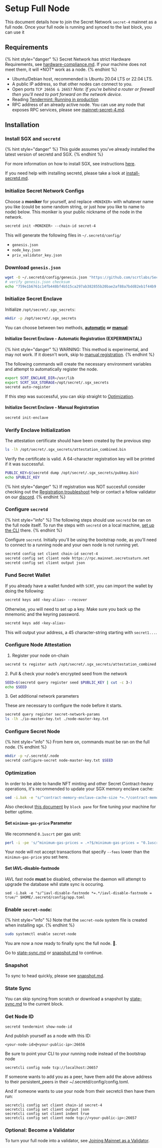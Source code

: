 # Setup Full Node

This document details how to join the Secret Network `secret-4` mainnet as a full node. Once your full node is running and synced to the last block, you can use it

## Requirements <a href="#requirements" id="requirements"></a>

{% hint style="danger" %}
Secret Network has strict Hardware Requirements, see [hardware-compliance.md](../hardware-setup/hardware-compliance.md "mention"). If your machine does not meet them, it will \*NOT\* work as a node.
{% endhint %}

* Ubuntu/Debian host, recommended is Ubuntu 20.04 LTS or 22.04 LTS.
* A public IP address, so that other nodes can connect to you.
* Open ports `TCP 26656 & 26657` _Note: If you're behind a router or firewall then you'll need to port forward on the network device._
* Reading [Tendermint: Running in production](https://docs.tendermint.com/v0.34/tendermint-core/running-in-production.html)
* RPC address of an already active node. You can use any node that exposes RPC services, please see [mainnet-secret-4.md](../../../../development/resources-api-contract-addresses/connecting-to-the-network/mainnet-secret-4.md "mention").

## Installation <a href="#installation" id="installation"></a>

### **Install SGX and `secretd`**

{% hint style="danger" %}
This guide assumes you've already installed the latest version of secretd and SGX.
{% endhint %}

For more information on how to install SGX, see instructions [here](https://docs.scrt.network/secret-network-documentation/infrastructure/running-a-node-validator/setting-up-a-node-validator/node-setup/install-sgx-1).&#x20;

If you need help with installing secretd, please take a look at [install-secretd.md](../testnet/install-secretd.md "mention").

### **Initialize Secret Network Configs**

Choose a **moniker** for yourself, and replace `<MONIKER>` with whatever name you like (could be some random string, or just how you like to name to node) below. This moniker is your public nickname of the node in the network.

```bash
secretd init <MONIKER> --chain-id secret-4
```

This will generate the following files in `~/.secretd/config/`

* `genesis.json`
* `node_key.json`
* `priv_validator_key.json`

### **Download `genesis.json`**

```bash
wget -O ~/.secretd/config/genesis.json "https://github.com/scrtlabs/SecretNetwork/releases/download/v1.2.0/genesis.json"
# verify genesis.json checksum
echo "759e1b6761c14fb448bf4b515ca297ab382855b20bae2af88a7bdd82eb1f44b9 $HOME/.secretd/config/genesis.json" | sha256sum --check
```

### **Initialize Secret Enclave**

Initialize `/opt/secret/.sgx_secrets`:

```bash
mkdir -p /opt/secret/.sgx_secrets
```

You can choose between two methods, [**automatic**](setup-full-node.md#initialize-secret-enclave---automatic-registration-experimental) **or** [**manual**](setup-full-node.md#initialize-secret-enclave---manual-registration):

#### **Initialize Secret Enclave - Automatic Registration (EXPERIMENTAL)**

{% hint style="danger" %}
WARNING: This method is experimental, and may not work. If it doesn't work, skip to [manual registration](setup-full-node.md#initialize-secret-enclave---manual-registration).
{% endhint %}

The following commands will create the necessary environment variables and attempt to automatically register the node.

```bash
export SCRT_ENCLAVE_DIR=/usr/lib
export SCRT_SGX_STORAGE=/opt/secret/.sgx_secrets
secretd auto-register
```

If this step was successful, you can skip straight to [Optimization](setup-full-node.md#optimization).

#### **Initialize Secret Enclave - Manual Registration**

```bash
secretd init-enclave
```

### Verify Enclave Initialization

The attestation certificate should have been created by the previous step

```bash
ls -lh /opt/secret/.sgx_secrets/attestation_combined.bin
```

Verify the certificate is valid. A 64-character registration key will be printed if it was successful.

```bash
PUBLIC_KEY=$(secretd dump /opt/secret/.sgx_secrets/pubkey.bin)
echo $PUBLIC_KEY
```

{% hint style="danger" %}
If registration was NOT succesfull consider checking out the [Registration troubleshoot](../hardware-setup/registration-troubleshooting.md) help or contact a fellow validator on our [discord](https://scrt.network/discord).
{% endhint %}

### **Configure `secretd`**

{% hint style="info" %}
The following steps should use `secretd` be ran on the full node itself. To run the steps with `secretd` on a local machine, [set up the CLI](https://docs.scrt.network/cli/install-cli.html) there.
{% endhint %}

Configure `secretd`. Initially you'll be using the bootstrap node, as you'll need to connect to a running node and your own node is not running yet.

```bash
secretd config set client chain-id secret-4
secretd config set client node https://rpc.mainnet.secretsaturn.net
secretd config set client output json
```

### **Fund Secret Wallet**

If you already have a wallet funded with `SCRT`, you can import the wallet by doing the following:

```bash
secretd keys add <key-alias> --recover
```

Otherwise, you will need to set up a key. Make sure you back up the mnemonic and the keyring password.

```bash
secretd keys add <key-alias>
```

This will output your address, a 45 character-string starting with `secret1...`.

### **Configure Node Attestation**

1. Register your node on-chain

```bash
secretd tx register auth /opt/secret/.sgx_secrets/attestation_combined.bin -y --gas 700000 --from <key-alias>
```

2\. Pull & check your node's encrypted seed from the network

```bash
SEED=$(secretd query register seed $PUBLIC_KEY | cut -c 3-)
echo $SEED
```

3\. Get additional network parameters

These are necessary to configure the node before it starts.

```bash
secretd query register secret-network-params
ls -lh ./io-master-key.txt ./node-master-key.txt
```

### **Configure Secret Node**

{% hint style="info" %}
From here on, commands must be ran on the full node.
{% endhint %}

```bash
mkdir -p ~/.secretd/.node
secretd configure-secret node-master-key.txt $SEED
```

### **Optimization**

In order to be able to handle NFT minting and other Secret Contract-heavy operations, it's recommended to update your SGX memory enclave cache:

```bash
sed -i.bak -e "s/^contract-memory-enclave-cache-size *=.*/contract-memory-enclave-cache-size = \"15\"/" ~/.secretd/config/app.toml
```

Also checkout [this document](https://gist.github.com/blockpane/40bc6b64caa48fdaff3b0760acb51eaa) by `block pane` for fine tuning your machine for better uptime.

#### **Set `minimum-gas-price` Parameter**

We recommend `0.1uscrt` per gas unit:

```bash
perl -i -pe 's/^minimum-gas-prices = .+?$/minimum-gas-prices = "0.1uscrt"/' ~/.secretd/config/app.toml
```

Your node will not accept transactions that specify `--fees` lower than the `minimun-gas-price` you set here.

#### Set IAVL-disable-fastnode

IAVL fast node **must** be disabled, otherwise the daemon will attempt to upgrade the database whil state sync is occuring.

```
sed -i.bak -e "s/^iavl-disable-fastnode *=.*/iavl-disable-fastnode = true/" $HOME/.secretd/config/app.toml
```

### **Enable `secret-node`:**

{% hint style="info" %}
Note that the `secret-node` system file is created when installing sgx.
{% endhint %}

```bash
sudo systemctl enable secret-node 
```

You are now a now ready to finally sync the full node. 🎉.

Go to [state-sync.md](state-sync.md "mention") or [snapshot.md](snapshot.md "mention") to continue.

### **Snapshot**

To sync to head quickly, please see [snapshot.md](snapshot.md "mention").

### **State Sync**

You can skip syncing from scratch or download a snapshot by [state-sync.md](state-sync.md "mention") to the current block.

### Get Node ID <a href="#id-21-get-your-node-id-with" id="id-21-get-your-node-id-with"></a>

`secretd tendermint show-node-id`

And publish yourself as a node with this ID:

```
<your-node-id>@<your-public-ip>:26656
```

Be sure to point your CLI to your running node instead of the bootstrap node

`secretcli config node tcp://localhost:26657`

If someone wants to add you as a peer, have them add the above address to their persistent\_peers in their \~/.secretd/config/config.toml.

And if someone wants to use your node from their secretcli then have them run:

```
secretcli config set client chain-id secret-4
secretcli config set client output json
secretcli config set client indent true
secretcli config set client node tcp://<your-public-ip>:26657
```

### **Optional: Become a Validator**

To turn your full node into a validator, see [Joining Mainnet as a Validator](https://docs.scrt.network/docs/node-runners/node-setup/becoming-a-validator).
